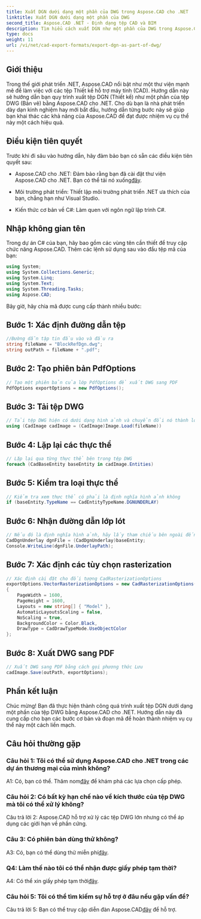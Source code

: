 ```yaml
---
title: Xuất DGN dưới dạng một phần của DWG trong Aspose.CAD cho .NET
linktitle: Xuất DGN dưới dạng một phần của DWG
second_title: Aspose.CAD .NET - Định dạng tệp CAD và BIM
description: Tìm hiểu cách xuất DGN như một phần của DWG trong Aspose.CAD cho .NET. Hãy làm theo hướng dẫn từng bước của chúng tôi để tích hợp liền mạch.
type: docs
weight: 11
url: /vi/net/cad-export-formats/export-dgn-as-part-of-dwg/
---
```

## Giới thiệu

Trong thế giới phát triển .NET, Aspose.CAD nổi bật như một thư viện mạnh mẽ để làm việc với các tệp Thiết kế hỗ trợ máy tính (CAD). Hướng dẫn này sẽ hướng dẫn bạn quy trình xuất tệp DGN (Thiết kế) như một phần của tệp DWG (Bản vẽ) bằng Aspose.CAD cho .NET. Cho dù bạn là nhà phát triển dày dạn kinh nghiệm hay mới bắt đầu, hướng dẫn từng bước này sẽ giúp bạn khai thác các khả năng của Aspose.CAD để đạt được nhiệm vụ cụ thể này một cách hiệu quả.

## Điều kiện tiên quyết

Trước khi đi sâu vào hướng dẫn, hãy đảm bảo bạn có sẵn các điều kiện tiên quyết sau:

-  Aspose.CAD cho .NET: Đảm bảo rằng bạn đã cài đặt thư viện Aspose.CAD cho .NET. Bạn có thể tải nó xuống[đây](https://releases.aspose.com/cad/net/).

- Môi trường phát triển: Thiết lập môi trường phát triển .NET ưa thích của bạn, chẳng hạn như Visual Studio.

- Kiến thức cơ bản về C#: Làm quen với ngôn ngữ lập trình C#.

## Nhập không gian tên

Trong dự án C# của bạn, hãy bao gồm các vùng tên cần thiết để truy cập chức năng Aspose.CAD. Thêm các lệnh sử dụng sau vào đầu tệp mã của bạn:

```csharp
using System;
using System.Collections.Generic;
using System.Linq;
using System.Text;
using System.Threading.Tasks;
using Aspose.CAD;
```

Bây giờ, hãy chia mã được cung cấp thành nhiều bước:

## Bước 1: Xác định đường dẫn tệp

```csharp
//Đường dẫn tập tin đầu vào và đầu ra
string fileName = "BlockRefDgn.dwg";
string outPath = fileName + ".pdf";
```

## Bước 2: Tạo phiên bản PdfOptions

```csharp
// Tạo một phiên bản của lớp PdfOptions để xuất DWG sang PDF
PdfOptions exportOptions = new PdfOptions();
```

## Bước 3: Tải tệp DWG

```csharp
// Tải tệp DWG hiện có dưới dạng hình ảnh và chuyển đổi nó thành loại CadImage
using (CadImage cadImage = (CadImage)Image.Load(fileName))
```

## Bước 4: Lặp lại các thực thể

```csharp
// Lặp lại qua từng thực thể bên trong tệp DWG
foreach (CadBaseEntity baseEntity in cadImage.Entities)
```

## Bước 5: Kiểm tra loại thực thể

```csharp
// Kiểm tra xem thực thể có phải là định nghĩa hình ảnh không
if (baseEntity.TypeName == CadEntityTypeName.DGNUNDERLAY)
```

## Bước 6: Nhận đường dẫn lớp lót

```csharp
// Nếu đó là định nghĩa hình ảnh, hãy lấy tham chiếu bên ngoài đến đối tượng
CadDgnUnderlay dgnFile = (CadDgnUnderlay)baseEntity;
Console.WriteLine(dgnFile.UnderlayPath);
```

## Bước 7: Xác định các tùy chọn rasterization

```csharp
// Xác định cài đặt cho đối tượng CadRasterizationOptions
exportOptions.VectorRasterizationOptions = new CadRasterizationOptions()
{
    PageWidth = 1600,
    PageHeight = 1600,
    Layouts = new string[] { "Model" },
    AutomaticLayoutsScaling = false,
    NoScaling = true,
    BackgroundColor = Color.Black,
    DrawType = CadDrawTypeMode.UseObjectColor
};
```

## Bước 8: Xuất DWG sang PDF

```csharp
// Xuất DWG sang PDF bằng cách gọi phương thức Lưu
cadImage.Save(outPath, exportOptions);
```

## Phần kết luận

Chúc mừng! Bạn đã thực hiện thành công quá trình xuất tệp DGN dưới dạng một phần của tệp DWG bằng Aspose.CAD cho .NET. Hướng dẫn này đã cung cấp cho bạn các bước cơ bản và đoạn mã để hoàn thành nhiệm vụ cụ thể này một cách liền mạch.

## Câu hỏi thường gặp

### Câu hỏi 1: Tôi có thể sử dụng Aspose.CAD cho .NET trong các dự án thương mại của mình không?
 A1: Có, bạn có thể. Thăm nom[đây](https://purchase.aspose.com/buy) để khám phá các lựa chọn cấp phép.

### Câu hỏi 2: Có bất kỳ hạn chế nào về kích thước của tệp DWG mà tôi có thể xử lý không?
Câu trả lời 2: Aspose.CAD hỗ trợ xử lý các tệp DWG lớn nhưng có thể áp dụng các giới hạn về phần cứng.

### Câu 3: Có phiên bản dùng thử không?
A3: Có, bạn có thể dùng thử miễn phí[đây](https://releases.aspose.com/).

### Q4: Làm thế nào tôi có thể nhận được giấy phép tạm thời?
 A4: Có thể xin giấy phép tạm thời[đây](https://purchase.aspose.com/temporary-license/).

### Câu hỏi 5: Tôi có thể tìm kiếm sự hỗ trợ ở đâu nếu gặp vấn đề?
 Câu trả lời 5: Bạn có thể truy cập diễn đàn Aspose.CAD[đây](https://forum.aspose.com/c/cad/19) để hỗ trợ.